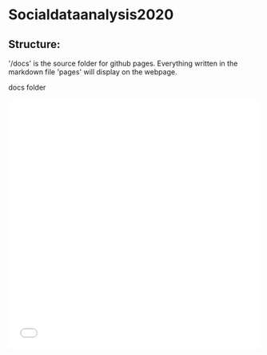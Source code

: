 # Socialdataanalysis2020


## Structure:

'/docs' is the source folder for github pages. Everything written in the markdown file 'pages'
will display on the webpage. 

docs folder


<iframe src="callback.html"
    sandbox="allow-same-origin allow-scripts"
    width="100%"
    height="500"
    scrolling="no"
    seamless="seamless"
    frameborder="0">
</iframe>